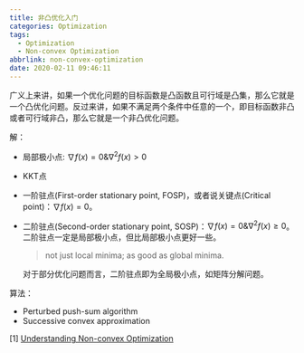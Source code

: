 ```yaml
---
title: 非凸优化入门
categories: Optimization
tags:
  - Optimization
  - Non-convex Optimization
abbrlink: non-convex-optimization
date: 2020-02-11 09:46:11
---
```


广义上来讲，如果一个优化问题的目标函数是凸函数且可行域是凸集，那么它就是一个凸优化问题。反过来讲，如果不满足两个条件中任意的一个，即目标函数非凸或者可行域非凸，那么它就是一个非凸优化问题。

解：

* 局部极小点: $\nabla f(x) = 0 \& \nabla ^{2} f(x) > 0$

* KKT点

* 一阶驻点(First-order stationary point, FOSP)，或者说关键点(Critical point)：$\nabla f(x) = 0$。

* 二阶驻点(Second-order stationary point, SOSP)：$\nabla f(x) = 0 \& \nabla ^{2} f(x) \geq 0$。二阶驻点一定是局部极小点，但比局部极小点更好一些。

  > not just local minima; as good as global minima.

  对于部分优化问题而言，二阶驻点即为全局极小点，如矩阵分解问题。

算法：

* Perturbed push-sum algorithm
* Successive convex approximation



[1] [Understanding Non-convex Optimization](https://praneethnetrapalli.org/UnderstandingNonconvexOptimization-V5.pdf)

